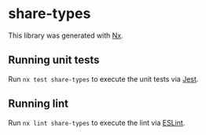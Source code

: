 # share-types

This library was generated with [Nx](https://nx.dev).

## Running unit tests

Run `nx test share-types` to execute the unit tests via [Jest](https://jestjs.io).

## Running lint

Run `nx lint share-types` to execute the lint via [ESLint](https://eslint.org/).

